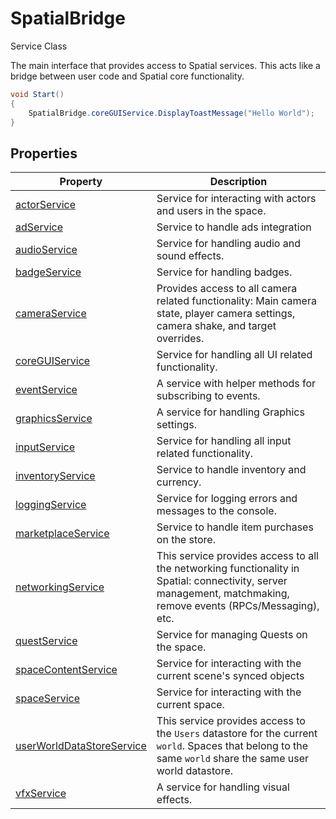 # SpatialBridge

Service Class

The main interface that provides access to Spatial services.
This acts like a bridge between user code and Spatial core functionality.

```csharp
void Start()
{
    SpatialBridge.coreGUIService.DisplayToastMessage("Hello World");
}
```

## Properties

| Property | Description |
| --- | --- |
| [actorService](../IActorService.md) | Service for interacting with actors and users in the space. |
| [adService](../IAdService.md) | Service to handle ads integration |
| [audioService](../IAudioService.md) | Service for handling audio and sound effects. |
| [badgeService](../IBadgeService.md) | Service for handling badges. |
| [cameraService](../ICameraService.md) | Provides access to all camera related functionality: Main camera state, player camera settings, camera shake, and target overrides. |
| [coreGUIService](../ICoreGUIService.md) | Service for handling all UI related functionality. |
| [eventService](../IEventService.md) | A service with helper methods for subscribing to events. |
| [graphicsService](../IGraphicsService.md) | A service for handling Graphics settings. |
| [inputService](../IInputService.md) | Service for handling all input related functionality. |
| [inventoryService](../IInventoryService.md) | Service to handle inventory and currency. |
| [loggingService](../ILoggingService.md) | Service for logging errors and messages to the console. |
| [marketplaceService](../IMarketplaceService.md) | Service to handle item purchases on the store. |
| [networkingService](../INetworkingService.md) | This service provides access to all the networking functionality in Spatial: connectivity, server management, matchmaking, remove events (RPCs/Messaging), etc. |
| [questService](../IQuestService.md) | Service for managing Quests on the space. |
| [spaceContentService](../ISpaceContentService.md) | Service for interacting with the current scene's synced objects |
| [spaceService](../ISpaceService.md) | Service for interacting with the current space. |
| [userWorldDataStoreService](../IUserWorldDataStoreService.md) | This service provides access to the `Users` datastore for the current `world`. Spaces that belong to the same `world` share the same user world datastore. |
| [vfxService](../IVFXService.md) | A service for handling visual effects. |
